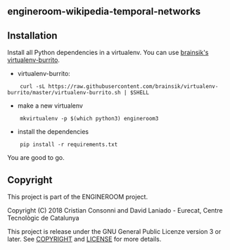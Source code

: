 engineroom-wikipedia-temporal-networks
---------------------------------------

## Installation

Install all Python dependencies in a virtualenv. You can use [brainsik's virtualenv-burrito](https://github.com/brainsik/virtualenv-burrito).

  * virtualenv-burrito:
```
    curl -sL https://raw.githubusercontent.com/brainsik/virtualenv-burrito/master/virtualenv-burrito.sh | $SHELL
```
  * make a new virtualenv
```
    mkvirtualenv -p $(which python3) engineroom3
```
  * install the dependencies
```
    pip install -r requirements.txt
```

You are good to go.


## Copyright

This project is part of the ENGINEROOM project.

Copyright (C) 2018 Cristian Consonni and David Laniado - Eurecat, Centre Tecnològic de Catalunya

This project is release under the GNU General Public Licenze version 3 or later. See [COPYRIGHT](./blob/master/COPYRIGHT) and [LICENSE](./blob/master/LICENSE) for more details.